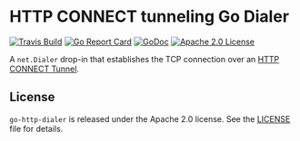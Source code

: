 # HTTP CONNECT tunneling Go Dialer

[![Travis Build](https://travis-ci.org/mwitkow/go-http-dialer.svg)](https://travis-ci.org/mwitkow/go-http-dialer)
[![Go Report Card](http://goreportcard.com/badge/mwitkow/go-http-dialer)](http://goreportcard.com/report/mwitkow/go-http-dialer)
[![GoDoc](http://img.shields.io/badge/GoDoc-Reference-blue.svg)](https://godoc.org/github.com/mwitkow/go-http-dialer)
[![Apache 2.0 License](https://img.shields.io/badge/License-Apache%202.0-blue.svg)](LICENSE)

A `net.Dialer` drop-in that establishes the TCP connection over an [HTTP CONNECT Tunnel](https://en.wikipedia.org/wiki/HTTP_tunnel#HTTP_CONNECT_tunneling).


## License

`go-http-dialer` is released under the Apache 2.0 license. See the [LICENSE](LICENSE) file for details.
